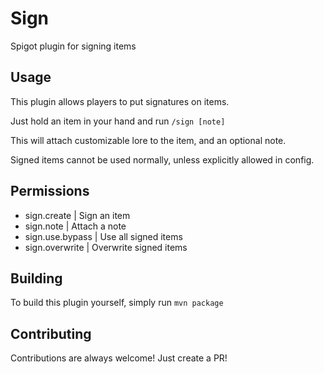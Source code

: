 # Sign
Spigot plugin for signing items

## Usage
This plugin allows players to put signatures on items.

Just hold an item in your hand and run ``/sign [note]``

This will attach customizable lore to the item, and an optional note.

Signed items cannot be used normally, unless explicitly allowed in config.

## Permissions
- sign.create | Sign an item
- sign.note | Attach a note
- sign.use.bypass | Use all signed items
- sign.overwrite | Overwrite signed items

## Building
To build this plugin yourself, simply run ``mvn package``

## Contributing
Contributions are always welcome! Just create a PR!
